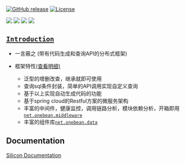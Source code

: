 [![GitHub release](https://img.shields.io/badge/release-1.0.0-28a745.svg)](https://github.com/0nebean/com.alibaba.druid-0nebean.custom/releases)
[![License](https://img.shields.io/badge/license-Apache%202-4EB1BA.svg)](https://www.apache.org/licenses/LICENSE-2.0.html)

![](https://img.shields.io/badge/belong_to-chemical--el-yellowgreen.svg)
![](https://img.shields.io/badge/support-onebean--data-red.svg)
![](https://img.shields.io/badge/dependency-spring--15.20-blue.svg)
![](https://img.shields.io/badge/middleware-mysql-lightgrey.svg)



[`Introduction`](https://0nebean.github.io/Silicon/)
---
- 一言蔽之 (带有代码生成和查询API的分布式框架)


- 框架特性[(查看明细)](https://github.com/0nebean/Silicon/wiki/%E6%A1%86%E6%9E%B6%E7%89%B9%E6%80%A7)
  - 泛型的增删改查，继承就即可使用
  - 查询sql条件封装，简单的API调用实现自定义查询
  - 基于以上实现自动生成代码的功能
  - 基于spring cloud的Restful方案的微服务架构
  - 丰富的中间件，健康监控，调用链路分析，模块依赖分析，开箱即用[`net.onebean.middleware`](https://github.com/0nebean/net.onebean.m[net.onebean.middleware](https://github.com/0nebean/net.onebean.middleware)iddleware)
  - 丰富的组件库[`net.onebean.data`](https://github.com/0nebean/net.onebean.data)
 
Documentation
---
[Silicon Documentation](https://github.com/0nebean/Silicon/wiki)
